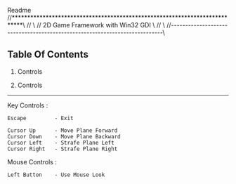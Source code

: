 Readme
//***************************************************************************\\
//                                                                           \\
//                     2D Game Framework with Win32 GDI                      \\
//                                                                           \\
//---------------------------------------------------------------------------\\


Table Of Contents
-----------------

1. Controls



1. Controls
-----------

Key Controls :

    Escape         - Exit

    Cursor Up      - Move Plane Forward
    Cursor Down    - Move Plane Backward
    Cursor Left    - Strafe Plane Left
    Cursor Right   - Strafe Plane Right
    
Mouse Controls :
    
    Left Button    - Use Mouse Look
